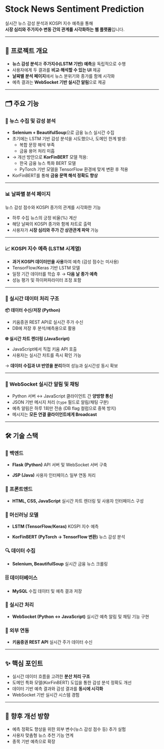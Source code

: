 # Stock News Sentiment Prediction

실시간 뉴스 감성 분석과 KOSPI 지수 예측을 통해  
**시장 심리와 주가지수 변동 간의 관계를 시각화하는 웹 플랫폼**입니다.

---

## 🎯 프로젝트 개요

- **뉴스 감성 분석**과 **주가지수(LSTM 기반) 예측**을 독립적으로 수행
- 사용자에게 두 결과를 **비교·해석할 수 있는 UI** 제공
- **날짜별 분석 페이지**에서 뉴스 분위기와 종가를 함께 시각화
- 예측 결과는 **WebSocket 기반 실시간 알림**으로 제공

---

## 🗂 주요 기능
### 📰 뉴스 수집 및 감성 분석

- **Selenium + BeautifulSoup**으로 금융 뉴스 실시간 수집
- 초기에는 LSTM 기반 감성 분석을 시도했으나, 도메인 한계 발생:
  - 복합 문장 해석 부족
  - 금융 용어 처리 미흡
- → 개선 방안으로 **KorFinBERT** 모델 적용:
  - 한국 금융 뉴스 특화 BERT 모델
  - PyTorch 기반 모델을 TensorFlow 환경에 맞게 변환 후 적용
- KorFinBERT를 통해 **금융 문맥 해석 정확도 향상**

---

### 📊 날짜별 분석 페이지

뉴스 감성 점수와 KOSPI 종가의 관계를 시각화한 기능
- 하루 수집 뉴스의 긍정 비율(%) 계산
- 해당 날짜의 KOSPI 종가와 함께 차트로 출력
- 사용자가 **시장 심리와 주가 간 상관관계 파악** 가능

---

### 📈 KOSPI 지수 예측 (LSTM 시계열)

- **과거 KOSPI 데이터만을 사용**하여 예측 (감성 점수는 미사용)
- TensorFlow/Keras 기반 LSTM 모델
- 일정 기간 데이터를 학습 후 → **다음 날 종가 예측**
- 성능 평가 및 하이퍼파라미터 조정 포함

---

### 📌 실시간 데이터 처리 구조

**📦 데이터 수신/저장 (Python)**
- 키움증권 REST API로 실시간 주가 수신
- DB에 저장 후 분석/예측용으로 활용

**🌐 실시간 차트 렌더링 (JavaScript)**
- JavaScript에서 직접 키움 API 호출
- 사용자는 실시간 차트를 즉시 확인 가능

→ **데이터 수집과 UI 반영을 분리**하여 성능과 실시간성 동시 확보

---

### 📡 WebSocket 실시간 알림 및 채팅

- Python 서버 ↔ JavaScript 클라이언트 간 **양방향 통신**
- JSON 기반 메시지 처리 (`type` 필드로 알림/채팅 구분)
- 예측 알림은 하루 1회만 전송 (DB flag 컬럼으로 중복 방지)
- 메시지는 **모든 연결 클라이언트에게 Broadcast**

---

## 🛠 기술 스택

### 🧩 백엔드
- **Flask (Python)**
  API 서버 및 WebSocket 서버 구축

- **JSP (Java)**
  사용자 인터페이스 일부 연동 처리

### 🎨 프론트엔드
- **HTML, CSS, JavaScript**
  실시간 차트 렌더링 및 사용자 인터페이스 구성

### 🧠 머신러닝 모델
- **LSTM (TensorFlow/Keras)**
  KOSPI 지수 예측

- **KorFinBERT (PyTorch → TensorFlow 변환)**
  뉴스 감성 분석

### 🔍 데이터 수집
- **Selenium, BeautifulSoup**
  실시간 금융 뉴스 크롤링

### 🗄 데이터베이스
- **MySQL**
  수집 데이터 및 예측 결과 저장

### 🔄 실시간 처리
- **WebSocket (Python ↔ JavaScript)**
  실시간 예측 알림 및 채팅 기능 구현

### 🔗 외부 연동
- **키움증권 REST API**
  실시간 주가 데이터 수신

---

## ✨ 핵심 포인트

- 실시간 데이터 흐름을 고려한 **분산 처리 구조**
- 도메인 특화 모델(KorFinBERT) 도입을 통한 감성 분석 정확도 개선
- 데이터 기반 예측 결과와 감성 결과를 **동시에 시각화**
- WebSocket 기반 실시간 시스템 경험

---

## 📌 향후 개선 방향

- 예측 정확도 향상을 위한 외부 변수(뉴스 감성 점수 등) 추가 실험
- 사용자 맞춤형 뉴스 추천 기능 연계
- 종목 기반 예측으로 확장
